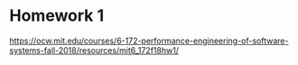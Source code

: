 # Homework 1

https://ocw.mit.edu/courses/6-172-performance-engineering-of-software-systems-fall-2018/resources/mit6_172f18hw1/